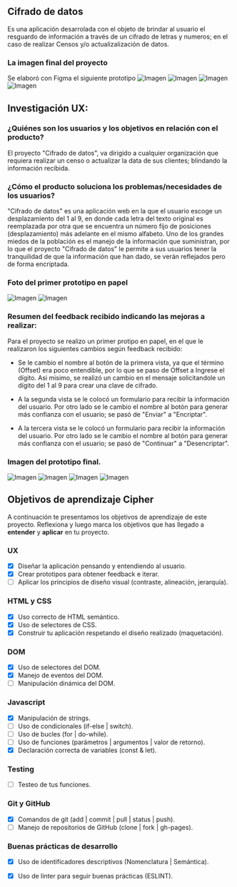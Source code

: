 ## Cifrado de datos

Es una aplicación desarrolada con el objeto de brindar al usuario el resguardo de información a través de un cifrado de letras y numeros; en el caso de realizar Censos y/o actualizalización de datos.

  ### La imagen final del proyecto
Se elaboró con Figma el siguiente prototipo
![Imagen](img/vista1.png)
![Imagen](img/vistaDos.png)
![Imagen](img/vistaTres.png)
![Imagen](img/vistaCuatro.png)


## Investigación UX:

### ¿Quiénes son los usuarios y los objetivos en relación con el producto?

  El proyecto "Cifrado de datos", va dirigido a cualquier organización que requiera realizar un censo o actualizar la data de sus clientes; blindando la información recibida.

### ¿Cómo el producto soluciona los problemas/necesidades de los usuarios?
  "Cifrado de datos" es una aplicación web en la que el usuario escoge un desplazamiento del 1 al 9, en donde cada letra del texto original es reemplazada por otra que se encuentra un número fijo de posiciones
  (desplazamiento) más adelante en el mismo alfabeto.  Uno de los grandes miedos de la población es el manejo de la información que suministran, por lo que el proyecto "Cifrado de datos" le permite a sus usuarios tener la tranquilidad de que la información que han dado, se verán reflejados pero de forma encriptada.
    
### Foto del primer prototipo en papel
![Imagen](img/prototipo_papel.jpg)
![Imagen](img/prototipo_papel2.jpg)

### Resumen del feedback recibido indicando las mejoras a realizar:

  Para el proyecto se realizo un primer protipo en papel, en el que le realizaron los siguientes cambios según feedback recibido:
  * Se le cambio el nombre al botón de la primera vista, ya que el término (Offset) era poco entendible, por lo que se paso de Offset a Ingrese el dígito. Asi misimo, se realizó un cambio en el mensaje solicitandole un dígito del 1 al 9 para crear una clave de cifrado.

  * A la segunda vista se le colocó un formulario para recibir la información del usuario. Por otro lado se le cambio el nombre al botón para generar más confianza con el usuario; se pasó de "Enviar" a "Encriptar".

  * A la tercera vista se le colocó un formulario para recibir la información del usuario. Por otro lado se le cambio el nombre al botón para generar más confianza con el usuario; se pasó de "Continuar" a "Desencriptar".


### Imagen del prototipo final.
![Imagen](uno.png)
![Imagen](img/vista2.png)
![Imagen](img/vista3.png)
![Imagen](img/vista4.png)
## Objetivos de aprendizaje Cipher

A continuación te presentamos los objetivos de aprendizaje de este proyecto. Reflexiona y luego marca los objetivos que has llegado a **entender** y **aplicar** en tu proyecto.

### UX

- [X] Diseñar la aplicación pensando y entendiendo al usuario.
- [X] Crear prototipos para obtener feedback e iterar.
- [ ] Aplicar los principios de diseño visual (contraste, alineación, jerarquía).

### HTML y CSS

- [X] Uso correcto de HTML semántico.
- [X] Uso de selectores de CSS.
- [X] Construir tu aplicación respetando el diseño realizado (maquetación).

### DOM

- [X] Uso de selectores del DOM.
- [X] Manejo de eventos del DOM.
- [ ] Manipulación dinámica del DOM.

### Javascript

- [X] Manipulación de strings.
- [ ] Uso de condicionales (if-else | switch).
- [ ] Uso de bucles (for | do-while).	
- [ ] Uso de funciones (parámetros | argumentos | valor de retorno).
- [X] Declaración correcta de variables (const & let).

### Testing
- [ ] Testeo de tus funciones.

### Git y GitHub
- [X] Comandos de git (add | commit | pull | status | push).
- [ ] Manejo de repositorios de GitHub (clone | fork | gh-pages).

### Buenas prácticas de desarrollo
- [X] Uso de identificadores descriptivos (Nomenclatura | Semántica).
- [X] Uso de linter para seguir buenas prácticas (ESLINT).


